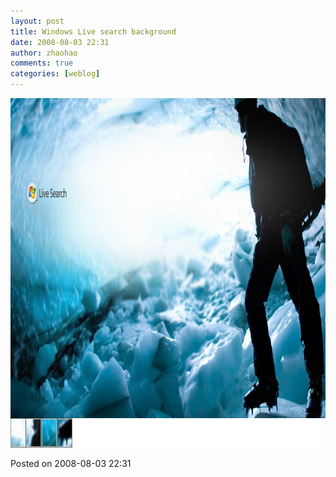 ```yaml
---
layout: post
title: Windows Live search background
date: 2008-08-03 22:31
author: zhaohao
comments: true
categories: [weblog]
---
```

<a href="/Media/windowslivesearch_bg-787659.jpg"><img class="alignnone size-full wp-image-464" src="/Media/windowslivesearch_bg-787659.jpg" alt="windowslivesearch_bg-787659" width="958" height="559" /></a>

Posted on 2008-08-03 22:31
